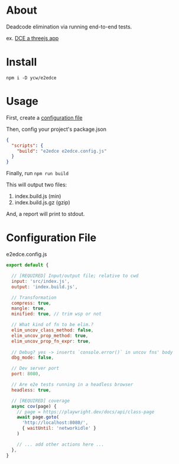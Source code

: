 # About
Deadcode elimination via running end-to-end tests.

ex. [DCE a threejs app](https://github.com/ycw/e2edce-sample-project)



# Install

`npm i -D ycw/e2edce`



# Usage

First, create a [configuration file](#configuration-file)

Then, config your project's package.json

```json
{ 
  "scripts": {
    "build": "e2edce e2edce.config.js"
  }
}
```

Finally, run `npm run build`

This will output two files:

   1. index.build.js (min)
   2. index.build.js.gz (gzip)

And, a report will print to stdout. 



# Configuration File

e2edce.config.js

```js
export default {

  // [REQUIRED] Input/output file; relative to cwd
  input: 'src/index.js',
  output: 'index.build.js',

  // Transformation
  compress: true, 
  mangle: true,
  minified: true, // trim wsp or not

  // What kind of fn to be elim.?
  elim_uncov_class_method: false,
  elim_uncov_prop_method: true,
  elim_uncov_prop_fn_expr: true,
  
  // Debug? yes -> inserts `console.error()` in uncov fns' body  
  dbg_mode: false,

  // Dev server port
  port: 8080,

  // Are e2e tests running in a headless browser
  headless: true,

  // [REQUIRED] coverage  
  async cov(page) {
    // page = https://playwright.dev/docs/api/class-page
    await page.goto(
      'http://localhost:8080/', 
      { waitUntil: 'networkidle' }
    )

    // ... add other actions here ...
  },
}
```

